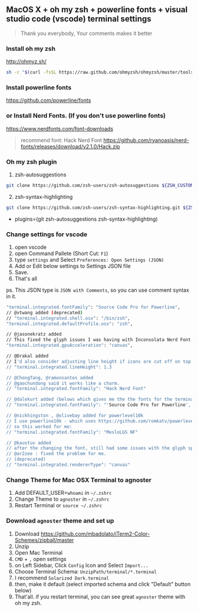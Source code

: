 ## MacOS X + oh my zsh + powerline fonts + visual studio code (vscode) terminal settings
> Thank you everybody, Your comments makes it better

### Install oh my zsh
http://ohmyz.sh/

```sh
sh -c "$(curl -fsSL https://raw.github.com/ohmyzsh/ohmyzsh/master/tools/install.sh)"
```

### Install powerline fonts
https://github.com/powerline/fonts

### or Install Nerd Fonts. (If you don't use powerline fonts)
https://www.nerdfonts.com/font-downloads
> recommend font: Hack Nerd Font https://github.com/ryanoasis/nerd-fonts/releases/download/v2.1.0/Hack.zip

### Oh my zsh plugin
1. zsh-autosuggestions
```sh
git clone https://github.com/zsh-users/zsh-autosuggestions ${ZSH_CUSTOM:-~/.oh-my-zsh/custom}/plugins/zsh-autosuggestions
```

2. zsh-syntax-highlighting
```sh
git clone https://github.com/zsh-users/zsh-syntax-highlighting.git ${ZSH_CUSTOM:-~/.oh-my-zsh/custom}/plugins/zsh-syntax-highlighting
```
- plugins=(git zsh-autosuggestions zsh-syntax-highlighting)

### Change settings for vscode

1. open vscode
2. open Command Pallete (Short Cut: `F1`)
3. type `settings` and Select `Preferences: Open Settings (JSON)`
4. Add or Edit below settings to Settings JSON file
5. Save.
6. That's all 

ps. This JSON type is `JSON with Comments`, so you can use comment syntax in it. 

```sh
"terminal.integrated.fontFamily": "Source Code Pro for Powerline",
// @vtwang added (deprecated)
// "terminal.integrated.shell.osx": "/bin/zsh",
"terminal.integrated.defaultProfile.osx": "zsh",

// @jasonekratz added
// This fixed the glyph issues I was having with Inconsolata Nerd Font.
"terminal.integrated.gpuAcceleration": "canvas",

// @Drakal added
// I'd also consider adjusting line height if icons are cut off on top too or things look super cramped.
// "terminal.integrated.lineHeight": 1.3

// @ChongTang, @ramonsantos added
// @gaochundong said it works like a charm.
// "terminal.integrated.fontFamily": "Hack Nerd Font"

// @dalekurt added (belows which gives me the the fonts for the terminal and the icons from Nerd Font.)
// "terminal.integrated.fontFamily": "'Source Code Pro for Powerline', 'Hack Nerd Font'

// @nickhingston , @olivebay added for powerlevel10k
// I use powerline10k - which uses https://github.com/romkatv/powerlevel10k/#recommended-meslo-nerd-font-patched-for-powerlevel10k
// so this worked for me:
// "terminal.integrated.fontFamily": "MesloLGS NF" 

// @kaustuv added
// after the changing the font, still had some issues with the glyph spacing in the integrated terminal - fixed it with 
// @ar2zee : fixed the problem for me.
// (deprecated)
// "terminal.integrated.rendererType": "canvas"
```

### Change Theme for Mac OSX Terminal to agnoster

1. Add DEFAULT_USER=`whoami` in `~/.zshrc`
1. Change Theme to `agnoster` in `~/.zshrc`
1. Restart Terminal or `source ~/.zshrc` 


### Download `agnoster` theme and set up

1. Download https://github.com/mbadolato/iTerm2-Color-Schemes/zipball/master
2. Unzip
3. Open Mac Terminal
4. `CMD` + `,` open settings
5. on Left Sidebar, Click `Config` Icon and Select `Import...` 
6. Choose Terminal Schema: `UnzipPath/terminal/*.terminal`
7. I recommend `Solarized Dark.terminal` 
8. then, make it default (select imported schema and click "Default" button below)
9. That'all. if you restart terminal, you can see great `agnoster` theme with oh my zsh.


